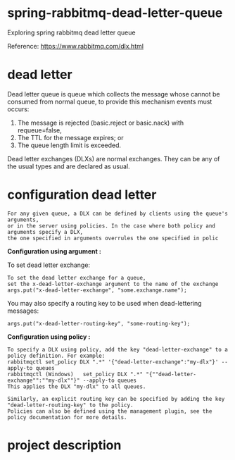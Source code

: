 # spring-rabbitmq-dead-letter-queue
Exploring spring rabbitmq dead letter queue

Reference: https://www.rabbitmq.com/dlx.html

# dead letter

Dead letter queue is queue which collects the message whose cannot be consumed from normal queue,
to provide this mechanism events must occurs:
 1. The message is rejected (basic.reject or basic.nack) with requeue=false,
 1. The TTL for the message expires; or
 1. The queue length limit is exceeded.
 
 Dead letter exchanges (DLXs) are normal exchanges. They can be any of the usual types and are declared as usual.
 
# configuration dead letter
    For any given queue, a DLX can be defined by clients using the queue's arguments,
    or in the server using policies. In the case where both policy and arguments specify a DLX,
    the one specified in arguments overrules the one specified in polic
 
**Configuration using argument :**
 
  To set dead letter exchange:
    
    To set the dead letter exchange for a queue,
    set the x-dead-letter-exchange argument to the name of the exchange
    args.put("x-dead-letter-exchange", "some.exchange.name");
 
 You may also specify a routing key to be used when dead-lettering messages:
     
    args.put("x-dead-letter-routing-key", "some-routing-key");
    
**Configuration using policy :**

    To specify a DLX using policy, add the key "dead-letter-exchange" to a policy definition. For example:	
    rabbitmqctl set_policy DLX ".*" '{"dead-letter-exchange":"my-dlx"}' --apply-to queues
    rabbitmqctl (Windows)	set_policy DLX ".*" "{""dead-letter-exchange"":""my-dlx""}" --apply-to queues 
    This applies the DLX "my-dlx" to all queues.
    
    Similarly, an explicit routing key can be specified by adding the key "dead-letter-routing-key" to the policy.
    Policies can also be defined using the management plugin, see the policy documentation for more details.
    
    
# project description

  
 
    



